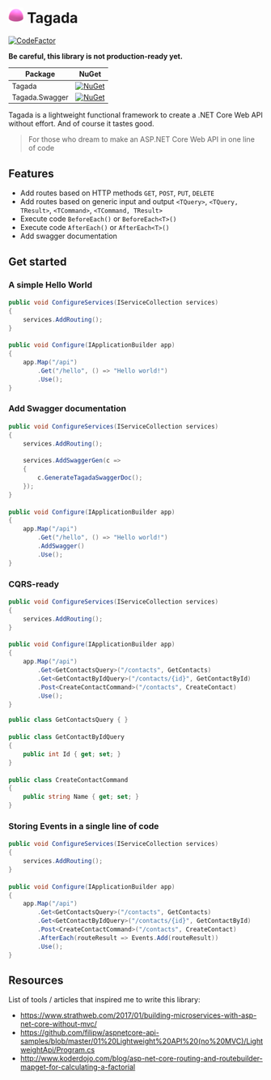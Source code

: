 # <span style="margin-bottom: -5px;"><img src="https://github.com/Odonno/tagada/blob/master/Images/tagada.png?raw=true" width="30" height="30" /></span> Tagada

[![CodeFactor](https://www.codefactor.io/repository/github/odonno/tagada/badge)](https://www.codefactor.io/repository/github/odonno/tagada)

**Be careful, this library is not production-ready yet.**

| Package        | NuGet                                                                                                         |
|----------------|---------------------------------------------------------------------------------------------------------------|
| Tagada         | [![NuGet](https://img.shields.io/nuget/v/Tagada.svg)](https://www.nuget.org/packages/Tagada/)                 |
| Tagada.Swagger | [![NuGet](https://img.shields.io/nuget/v/Tagada.Swagger.svg)](https://www.nuget.org/packages/Tagada.Swagger/) |

Tagada is a lightweight functional framework to create a .NET Core Web API without effort. And of course it tastes good.

> For those who dream to make an ASP.NET Core Web API in one line of code

## Features

* Add routes based on HTTP methods `GET`, `POST`, `PUT`, `DELETE`
* Add routes based on generic input and output `<TQuery>`, `<TQuery, TResult>`, `<TCommand>`, `<TCommand, TResult>`
* Execute code `BeforeEach()` or `BeforeEach<T>()`
* Execute code `AfterEach()` or `AfterEach<T>()`
* Add swagger documentation

## Get started

### A simple Hello World

```csharp
public void ConfigureServices(IServiceCollection services)
{
    services.AddRouting();
}

public void Configure(IApplicationBuilder app)
{
    app.Map("/api")
        .Get("/hello", () => "Hello world!")
        .Use();
}
```


### Add Swagger documentation

```csharp
public void ConfigureServices(IServiceCollection services)
{
    services.AddRouting();

    services.AddSwaggerGen(c =>
    {
        c.GenerateTagadaSwaggerDoc();
    });
}

public void Configure(IApplicationBuilder app)
{
    app.Map("/api")
        .Get("/hello", () => "Hello world!")
        .AddSwagger()
        .Use();
}
```

### CQRS-ready

```csharp
public void ConfigureServices(IServiceCollection services)
{
    services.AddRouting();
}

public void Configure(IApplicationBuilder app)
{
    app.Map("/api")
        .Get<GetContactsQuery>("/contacts", GetContacts)
        .Get<GetContactByIdQuery>("/contacts/{id}", GetContactById)
        .Post<CreateContactCommand>("/contacts", CreateContact)
        .Use();
}
```

```csharp
public class GetContactsQuery { }

public class GetContactByIdQuery
{
    public int Id { get; set; }
}

public class CreateContactCommand
{
    public string Name { get; set; }
}
```

### Storing Events in a single line of code

```csharp
public void ConfigureServices(IServiceCollection services)
{
    services.AddRouting();
}

public void Configure(IApplicationBuilder app)
{
    app.Map("/api")
        .Get<GetContactsQuery>("/contacts", GetContacts)
        .Get<GetContactByIdQuery>("/contacts/{id}", GetContactById)
        .Post<CreateContactCommand>("/contacts", CreateContact)
        .AfterEach(routeResult => Events.Add(routeResult))
        .Use();
}
```

## Resources

List of tools / articles that inspired me to write this library:

* https://www.strathweb.com/2017/01/building-microservices-with-asp-net-core-without-mvc/
* https://github.com/filipw/aspnetcore-api-samples/blob/master/01%20Lightweight%20API%20(no%20MVC)/LightweightApi/Program.cs
* http://www.koderdojo.com/blog/asp-net-core-routing-and-routebuilder-mapget-for-calculating-a-factorial
